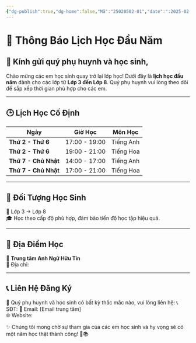 ```yaml
---
{"dg-publish":true,"dg-home":false,"Mã":"25020502-01","date":":2025-02-02","time":"14:09","Week":"05","tags":["lich-hoc","#thongbao"],"dg-path":"Thông Báo/Thông báo lịch học.md","permalink":"/thong-bao/thong-bao-lich-hoc/","dgPassFrontmatter":true,"updated":"2025-02-02T14:11:21.111+07:00"}
---
```



# 📅 **Thông Báo Lịch Học Đầu Năm**

## 📢 **Kính gửi quý phụ huynh và học sinh,**

Chào mừng các em học sinh quay trở lại lớp học! Dưới đây là **lịch học đầu năm** dành cho các lớp từ **Lớp 3 đến Lớp 8**. Quý phụ huynh vui lòng theo dõi để sắp xếp thời gian phù hợp cho các em.

---

## **🕒 Lịch Học Cố Định**

|Ngày|Giờ Học|Môn Học|
|---|---|---|
|**Thứ 2 - Thứ 6**|17:00 - 19:00|Tiếng Anh|
|**Thứ 2 - Thứ 6**|19:00 - 21:00|Tiếng Hoa|
|**Thứ 7 - Chủ Nhật**|14:00 - 17:00|Tiếng Anh|
|**Thứ 7 - Chủ Nhật**|17:00 - 21:00|Tiếng Hoa|

---

## **📍 Đối Tượng Học Sinh**

🎯 Lớp 3 → Lớp 8  
🎓 Học theo cấp độ phù hợp, đảm bảo tiến độ học tập hiệu quả.

---

## **📍 Địa Điểm Học**

🏫 **Trung tâm Anh Ngữ Hữu Tín**  
📍 Địa chỉ: 

---

## **📞 Liên Hệ Đăng Ký**

📌 Quý phụ huynh và học sinh có bất kỳ thắc mắc nào, vui lòng liên hệ: 
📞 SĐT: 
📩 Email: [Email trung tâm]  
🌐 Website: 

✨ Chúng tôi mong chờ sự tham gia của các em học sinh và hy vọng sẽ có một năm học thật thành công! 🚀📚